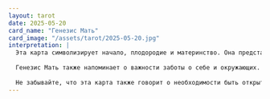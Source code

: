 ```yaml
---
layout: tarot
date: 2025-05-20
card_name: "Генезис Мать"
card_image: "/assets/tarot/2025-05-20.jpg"
interpretation: |
  Эта карта символизирует начало, плодородие и материнство. Она представляет собой источник жизни и творческой энергии, вдохновляя на новые начинания и проекты. Сегодня вы можете ощутить прилив сил и желание создать что-то новое. Это время, когда ваши идеи могут расцвести и принести плоды, если вы вложите в них свои усилия и заботу.
  
  Генезис Мать также напоминает о важности заботы о себе и окружающих. Возможно, вам стоит уделить внимание своим близким, поддержать их и вдохновить на их собственные начинания. Ваша поддержка может стать тем самым катализатором, который поможет другим раскрыть свои таланты и возможности.
  
  Не забывайте, что эта карта также говорит о необходимости быть открытым для новых возможностей. Возможно, сегодня вам предложат интересный проект или сотрудничество, которое может изменить вашу жизнь к лучшему. Будьте внимательны к знакам, которые посылает вам Вселенная, и не бойтесь принимать новые вызовы. Ваши усилия и вера в себя принесут вам успех и удовлетворение.
---
```

